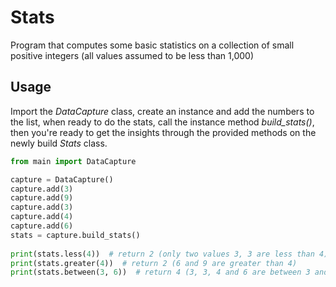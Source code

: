 # Stats
Program that computes some basic statistics on a collection of small positive integers (all values assumed to be less than 1,000)


## Usage
Import the *DataCapture* class, create an instance and add the numbers to the list, when ready to do the stats, call the 
instance method *build_stats()*, then you're ready to get the insights through the provided methods on the newly build *Stats* class.

```python
from main import DataCapture

capture = DataCapture()
capture.add(3)
capture.add(9)
capture.add(3)
capture.add(4)
capture.add(6)
stats = capture.build_stats()
  
print(stats.less(4))  # return 2 (only two values 3, 3 are less than 4)
print(stats.greater(4))  # return 2 (6 and 9 are greater than 4)
print(stats.between(3, 6))  # return 4 (3, 3, 4 and 6 are between 3 and 6)
```
